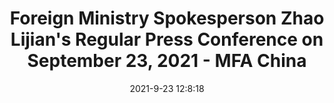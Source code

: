 ---
"title": "Foreign Ministry Spokesperson Zhao Lijian's Regular Press Conference on September 23, 2021 - MFA China"
"date": "2021-9-23 12:8:18"
"feed_name": "GOOGLENEWSINDUSTRIAL"
"feed_website": "https://news.google.com/search?q=industrial%2Bincident&hl=en-US&gl=US&ceid=US:en"
"feed_rss": "https://news.google.com/rss/search?q=industrial%2Bincident&hl=en-US&gl=US&ceid=US:en"
"link": "https://www.fmprc.gov.cn/mfa_eng/xwfw_665399/s2510_665401/t1909182.shtml"
"file": "_posts/2021-1-1-87ad4e1a0d79e62f6b491e1bc3c511c171afe580.md"
"accident": "0"
"drilling": "0"
"dead": "0"
"injured": "0"
"where": "unknown site"
---